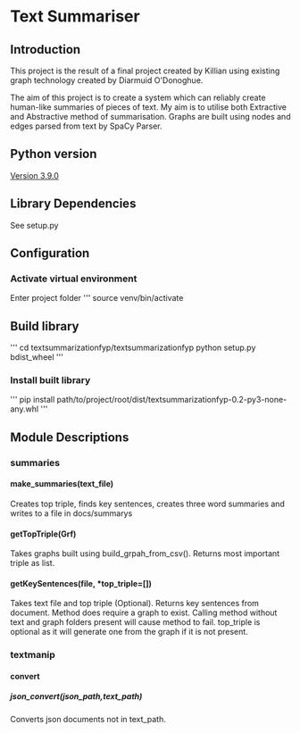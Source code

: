 # Text Summariser

## Introduction
This project is the result of a final project created by Killian using existing
graph technology created by Diarmuid O'Donoghue.

The aim of this project is to create a system which can reliably create
human-like summaries of pieces of text. My aim is to utilise both Extractive
and Abstractive method of summarisation. Graphs are built using nodes and edges
parsed from text by SpaCy Parser.

## Python version
[Version 3.9.0](https://www.python.org/downloads/release/python-390/)

## Library Dependencies
See setup.py

## Configuration

### Activate virtual environment
Enter project folder
'''
source venv/bin/activate

## Build library
'''
 cd textsummarizationfyp/textsummarizationfyp
 python setup.py bdist_wheel
'''
### Install built library
'''
pip install path/to/project/root/dist/textsummarizationfyp-0.2-py3-none-any.whl
'''

## Module Descriptions
### summaries
#### make_summaries(text_file)
Creates top triple, finds key sentences, creates three word summaries and 
writes to a file in docs/summarys

#### getTopTriple(Grf)
Takes graphs built using build_grpah_from_csv(). Returns most important
triple as list.

#### getKeySentences(file, *top_triple=[])
Takes text file and top triple (Optional).
Returns key sentences from document. Method does require a graph to exist.
Calling method without text and graph folders present will cause method to fail.
top_triple is optional as it will generate one from the graph if it is not present.

### textmanip
#### convert
##### json_convert(json_path,text_path)
Converts json documents not in text_path.

